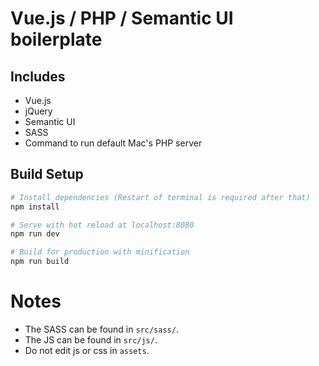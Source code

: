# Vue.js / PHP / Semantic UI boilerplate

## Includes
- Vue.js
- jQuery
- Semantic UI
- SASS
- Command to run default Mac's PHP server

## Build Setup

``` bash
# Install dependencies (Restart of terminal is required after that)
npm install

# Serve with hot reload at localhost:8080
npm run dev

# Build for production with minification
npm run build
```

# Notes

- The SASS can be found in `src/sass/`.
- The JS can be found in `src/js/`.
- Do not edit js or css in `assets`.
